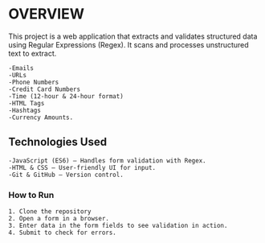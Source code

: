 # OVERVIEW

This project is a web application that extracts and validates structured data using Regular Expressions (Regex). It scans and processes unstructured text to extract.
```
-Emails
-URLs
-Phone Numbers
-Credit Card Numbers
-Time (12-hour & 24-hour format)
-HTML Tags
-Hashtags
-Currency Amounts.
```
## Technologies Used
```
-JavaScript (ES6) – Handles form validation with Regex.
-HTML & CSS – User-friendly UI for input.
-Git & GitHub – Version control.
```
### How to Run
```
1. Clone the repository
2. Open a form in a browser.
3. Enter data in the form fields to see validation in action.
4. Submit to check for errors.
```

